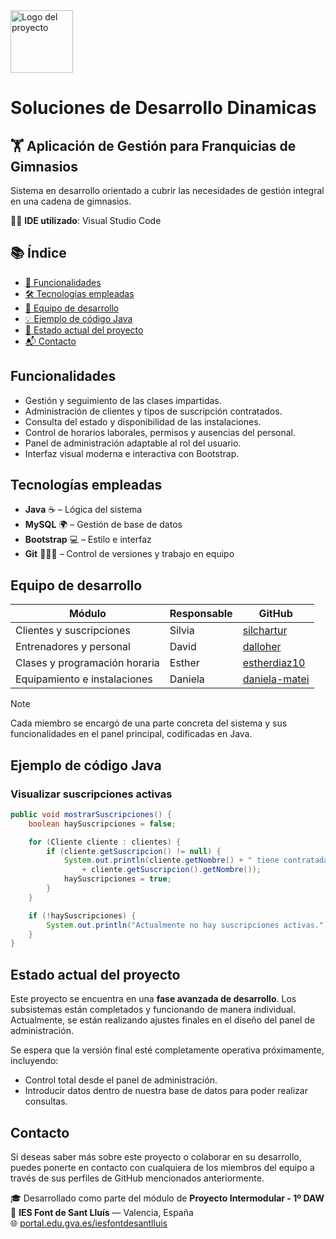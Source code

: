 <img src="./f9ae72cc-563b-4782-ab02-69e8f691b4ee.png" alt="Logo del proyecto" width="100"/>

# Soluciones de Desarrollo Dinamicas
## 🏋️ Aplicación de Gestión para Franquicias de Gimnasios
Sistema en desarrollo orientado a cubrir las necesidades de gestión integral en una cadena de gimnasios.

🧑‍💻 **IDE utilizado**: Visual Studio Code



## 📚 Índice

- [🔧 Funcionalidades](#funcionalidades)
- [🛠️ Tecnologías empleadas](#tecnologías-empleadas)
- [👥 Equipo de desarrollo](#equipo-de-desarrollo)
- [💡 Ejemplo de código Java](#ejemplo-de-código-java)
- [📌 Estado actual del proyecto](#estado_actual_del_proyecto)
- [📬 Contacto](#contacto)


## Funcionalidades

- Gestión y seguimiento de las clases impartidas.
- Administración de clientes y tipos de suscripción contratados.
- Consulta del estado y disponibilidad de las instalaciones.
- Control de horarios laborales, permisos y ausencias del personal.
- Panel de administración adaptable al rol del usuario.
- Interfaz visual moderna e interactiva con Bootstrap.


## Tecnologías empleadas

- **Java** ☕ – Lógica del sistema  
- **MySQL** 🌍 – Gestión de base de datos  
- **Bootstrap** 💻 – Estilo e interfaz  
- **Git** 🧑‍🤝‍🧑 – Control de versiones y trabajo en equipo


## Equipo de desarrollo

| Módulo | Responsable | GitHub |
|--------|-------------|--------|
| Clientes y suscripciones | Silvia | [silchartur](https://github.com/silchartur) |
| Entrenadores y personal | David | [dalloher](https://github.com/Dalloher) |
| Clases y programación horaria | Esther | [estherdiaz10](https://github.com/EstherDiaz10) |
| Equipamiento e instalaciones | Daniela | [daniela-matei](https://github.com/daniela-matei) |

> [!NOTE]
Cada miembro se encargó de una parte concreta del sistema y sus funcionalidades en el panel principal, codificadas en Java.


## Ejemplo de código Java

### Visualizar suscripciones activas
```java
public void mostrarSuscripciones() {
    boolean haySuscripciones = false;

    for (Cliente cliente : clientes) {
        if (cliente.getSuscripcion() != null) {
            System.out.println(cliente.getNombre() + " tiene contratada la suscripción: "
                + cliente.getSuscripcion().getNombre());
            haySuscripciones = true;
        }
    }

    if (!haySuscripciones) {
        System.out.println("Actualmente no hay suscripciones activas.");
    }
}

```


## Estado actual del proyecto

Este proyecto se encuentra en una **fase avanzada de desarrollo**. Los subsistemas están completados y funcionando de manera individual. Actualmente, se están realizando ajustes finales en el diseño del panel de administración.

Se espera que la versión final esté completamente operativa próximamente, incluyendo:

- Control total desde el panel de administración.
- Introducir datos dentro de nuestra base de datos para poder realizar consultas. 


## Contacto

Si deseas saber más sobre este proyecto o colaborar en su desarrollo, puedes ponerte en contacto con cualquiera de los miembros del equipo a través de sus perfiles de GitHub mencionados anteriormente.


🎓 Desarrollado como parte del módulo de **Proyecto Intermodular - 1º DAW**  
📍 **IES Font de Sant Lluís** — Valencia, España  
🌐 [portal.edu.gva.es/iesfontdesantlluis](https://portal.edu.gva.es/iesfontdesantlluis/)
